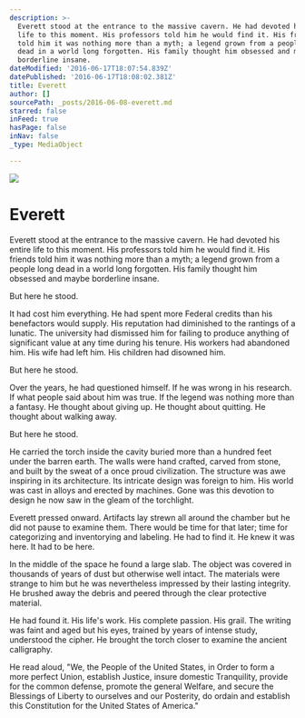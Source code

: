 ```yaml
---
description: >-
  Everett stood at the entrance to the massive cavern. He had devoted his entire
  life to this moment. His professors told him he would find it. His friends
  told him it was nothing more than a myth; a legend grown from a people long
  dead in a world long forgotten. His family thought him obsessed and maybe
  borderline insane.
dateModified: '2016-06-17T18:07:54.839Z'
datePublished: '2016-06-17T18:08:02.381Z'
title: Everett
author: []
sourcePath: _posts/2016-06-08-everett.md
starred: false
inFeed: true
hasPage: false
inNav: false
_type: MediaObject

---
```

![](https://the-grid-user-content.s3-us-west-2.amazonaws.com/d80332a3-772c-420c-89b9-bd8904433aff.jpg)

# Everett

Everett stood at the entrance to the massive cavern. He had devoted his entire life to this moment. His professors told him he would find it. His friends told him it was nothing more than a myth; a legend grown from a people long dead in a world long forgotten. His family thought him obsessed and maybe borderline insane.

But here he stood.

It had cost him everything. He had spent more Federal credits than his benefactors would supply. His reputation had diminished to the rantings of a lunatic. The university had dismissed him for failing to produce anything of significant value at any time during his tenure. His workers had abandoned him. His wife had left him. His children had disowned him.

But here he stood.

Over the years, he had questioned himself. If he was wrong in his research. If what people said about him was true. If the legend was nothing more than a fantasy. He thought about giving up. He thought about quitting. He thought about walking away.

But here he stood.

He carried the torch inside the cavity buried more than a hundred feet under the barren earth. The walls were hand crafted, carved from stone, and built by the sweat of a once proud civilization. The structure was awe inspiring in its architecture. Its intricate design was foreign to him. His world was cast in alloys and erected by machines. Gone was this devotion to design he now saw in the gleam of the torchlight.

Everett pressed onward. Artifacts lay strewn all around the chamber but he did not pause to examine them. There would be time for that later; time for categorizing and inventorying and labeling. He had to find it. He knew it was here. It had to be here.

In the middle of the space he found a large slab. The object was covered in thousands of years of dust but otherwise well intact. The materials were strange to him but he was nevertheless impressed by their lasting integrity. He brushed away the debris and peered through the clear protective material.

He had found it. His life's work. His complete passion. His grail. The writing was faint and aged but his eyes, trained by years of intense study, understood the cipher. He brought the torch closer to examine the ancient calligraphy.

He read aloud, "We, the People of the United States, in Order to form a more perfect Union, establish Justice, insure domestic Tranquility, provide for the common defense, promote the general Welfare, and secure the Blessings of Liberty to ourselves and our Posterity, do ordain and establish this Constitution for the United States of America."